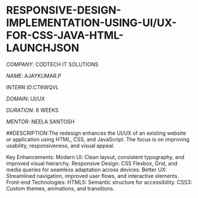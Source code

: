 # RESPONSIVE-DESIGN-IMPLEMENTATION-USING-UI/UX-FOR-CSS-JAVA-HTML-LAUNCHJSON

*COMPANY*: CODTECH IT SOLUTIONS

*NAME*: AJAYKUMAR.P

*INTERN ID*:CT6WQVL

*DOMAIN*: UI/UX

*DURATION*: 6 WEEKS

*MENTOR*: NEELA SANTOSH

##DESCRIPTION:The redesign enhances the UI/UX of an existing website or application using HTML, CSS, and JavaScript. The focus is on improving usability, responsiveness, and visual appeal.

Key Enhancements:
Modern UI: Clean layout, consistent typography, and improved visual hierarchy.
Responsive Design: CSS Flexbox, Grid, and media queries for seamless adaptation across devices.
Better UX: Streamlined navigation, improved user flows, and interactive elements.
Front-end Technologies:
HTML5: Semantic structure for accessibility.
CSS3: Custom themes, animations, and transitions.


